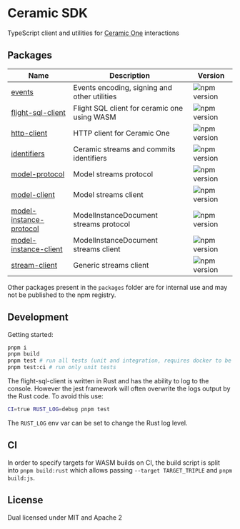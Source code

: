 # Ceramic SDK

TypeScript client and utilities for [Ceramic One](https://github.com/ceramicnetwork/rust-ceramic) interactions

## Packages

| Name                                                          | Description                                  | Version                                                                               |
| ------------------------------------------------------------- | -------------------------------------------- | ------------------------------------------------------------------------------------- |
| [events](./packages/events)                                   | Events encoding, signing and other utilities | ![npm version](https://img.shields.io/npm/v/@ceramic-sdk/events.svg)                  |
| [flight-sql-client](./packages/flight-sql-client)             | Flight SQL client for ceramic one using WASM | ![npm version](https://img.shields.io/npm/v/@ceramic-sdk/flight-sql-client.svg)       |
| [http-client](./packages/http-client)                         | HTTP client for Ceramic One                  | ![npm version](https://img.shields.io/npm/v/@ceramic-sdk/http-client.svg)             |
| [identifiers](./packages/identifiers)                         | Ceramic streams and commits identifiers      | ![npm version](https://img.shields.io/npm/v/@ceramic-sdk/identifiers.svg)             |
| [model-protocol](./packages/model-protocol)                   | Model streams protocol                       | ![npm version](https://img.shields.io/npm/v/@ceramic-sdk/model-protocol.svg)          |
| [model-client](./packages/model-client)                       | Model streams client                         | ![npm version](https://img.shields.io/npm/v/@ceramic-sdk/model-client.svg)            |
| [model-instance-protocol](./packages/model-instance-protocol) | ModelInstanceDocument streams protocol       | ![npm version](https://img.shields.io/npm/v/@ceramic-sdk/model-instance-protocol.svg) |
| [model-instance-client](./packages/model-instance-client)     | ModelInstanceDocument streams client         | ![npm version](https://img.shields.io/npm/v/@ceramic-sdk/model-instance-client.svg)   |
| [stream-client](./packages/stream-client)                     | Generic streams client                       | ![npm version](https://img.shields.io/npm/v/@ceramic-sdk/stream-client.svg)           |

Other packages present in the `packages` folder are for internal use and may not be published to the npm registry.

## Development

Getting started:

```sh
pnpm i
pnpm build
pnpm test # run all tests (unit and integration, requires docker to be running)
pnpm test:ci # run only unit tests
```

The flight-sql-client is written in Rust and has the ability to log to the console. However the jest framework will often overwrite the logs output by the Rust code.
To avoid this use:

```sh
CI=true RUST_LOG=debug pnpm test
```

The `RUST_LOG` env var can be set to change the Rust log level.

## CI

In order to specify targets for WASM builds on CI, the build script is split into `pnpm build:rust` which allows passing `--target TARGET_TRIPLE` and `pnpm build:js`.

## License

Dual licensed under MIT and Apache 2
